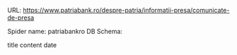 URL: https://www.patriabank.ro/despre-patria/informatii-presa/comunicate-de-presa

Spider name: patriabankro
DB Schema:

title
content
date